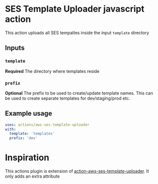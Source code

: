 # SES Template Uploader javascript action

This action uploads all SES tempaltes inside the input `template` directory

## Inputs

### `template`

**Required** The directory where templates reside

### `prefix`

**Optional** The prefix to be used to create/update template names. This can be used to create separate templates for dev/staging/prod etc.

## Example usage

```yaml
uses: actions/aws-ses-template-uploader
with:
  template: 'templates'
  prefix: 'dev'
```

# Inspiration

This actions plugin is extension of [action-aws-ses-template-uploader](https://github.com/managemy-lease/action-aws-ses-template-uploader). It only adds an extra attribute 
